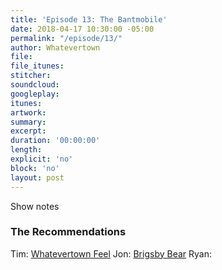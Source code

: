 ```yaml
---
title: 'Episode 13: The Bantmobile'
date: 2018-04-17 10:30:00 -05:00
permalink: "/episode/13/"
author: Whatevertown
file: 
file_itunes: 
stitcher: 
soundcloud: 
googleplay: 
itunes: 
artwork: 
summary: 
excerpt: 
duration: '00:00:00'
length: 
explicit: 'no'
block: 'no'
layout: post
---
```


Show notes

### The Recommendations
Tim: [Whatevertown Feel](https://open.spotify.com/user/dueckjon/playlist/71ToiiREb4Q4KQfB19GJWZ?si=xNE9j_71R_2EQshUdWNDUg)
Jon: [Brigsby Bear](https://letterboxd.com/film/brigsby-bear/)
Ryan: 